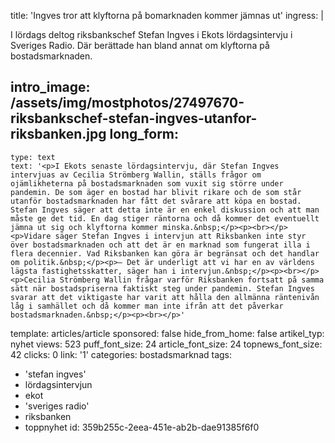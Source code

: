 title: 'Ingves tror att klyftorna på bomarknaden kommer jämnas ut'
ingress: |
  <p>I lördags deltog riksbankschef Stefan Ingves i Ekots lördagsintervju i Sveriges Radio. Där berättade han bland annat om klyftorna på bostadsmarknaden.
  </p>
  
intro_image: /assets/img/mostphotos/27497670-riksbankschef-stefan-ingves-utanfor-riksbanken.jpg
long_form:
  -
    type: text
    text: '<p>I Ekots senaste lördagsintervju, där Stefan Ingves intervjuas av Cecilia Strömberg Wallin, ställs frågor om ojämlikheterna på bostadsmarknaden som vuxit sig större under pandemin. De som äger en bostad har blivit rikare och de som står utanför bostadsmarknaden har fått det svårare att köpa en bostad. Stefan Ingves säger att detta inte är en enkel diskussion och att man måste ge det tid. En dag stiger räntorna och då kommer det eventuellt jämna ut sig och klyftorna kommer minska.&nbsp;</p><p><br></p><p>Vidare säger Stefan Ingves i intervjun att Riksbanken inte styr över bostadsmarknaden och att det är en marknad som fungerat illa i flera decennier. Vad Riksbanken kan göra är begränsat och det handlar om politik.&nbsp;</p><p>– Det är underligt att vi har en av världens lägsta fastighetsskatter, säger han i intervjun.&nbsp;</p><p><br></p><p>Cecilia Strömberg Wallin frågar varför Riksbanken fortsatt på samma sätt när bostadspriserna faktiskt steg under pandemin. Stefan Ingves svarar att det viktigaste har varit att hålla den allmänna räntenivån låg i samhället och då kommer man inte ifrån att det påverkar bostadsmarknaden.&nbsp;</p><p><br></p>'
template: articles/article
sponsored: false
hide_from_home: false
artikel_typ: nyhet
views: 523
puff_font_size: 24
article_font_size: 24
topnews_font_size: 42
clicks: 0
link: '1'
categories: bostadsmarknad
tags:
  - 'stefan ingves'
  - lördagsintervjun
  - ekot
  - 'sveriges radio'
  - riksbanken
  - toppnyhet
id: 359b255c-2eea-451e-ab2b-dae91385f6f0
